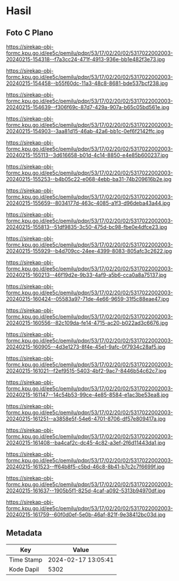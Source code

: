 # Hasil

## Foto C Plano

https://sirekap-obj-formc.kpu.go.id/ee5c/pemilu/pdpr/53/17/02/20/02/5317022002003-20240215-154318--f7a3cc24-471f-4913-936e-bb1e482f3e73.jpg

https://sirekap-obj-formc.kpu.go.id/ee5c/pemilu/pdpr/53/17/02/20/02/5317022002003-20240215-154458--b55f60dc-11a3-48c8-8681-bde537bcf238.jpg

https://sirekap-obj-formc.kpu.go.id/ee5c/pemilu/pdpr/53/17/02/20/02/5317022002003-20240215-154639--f306f69c-87d7-429a-907a-b65c05bd561e.jpg

https://sirekap-obj-formc.kpu.go.id/ee5c/pemilu/pdpr/53/17/02/20/02/5317022002003-20240215-154903--3aa81d15-46ab-42a6-bb1c-0ef6f2142ffc.jpg

https://sirekap-obj-formc.kpu.go.id/ee5c/pemilu/pdpr/53/17/02/20/02/5317022002003-20240215-155113--3d616658-b01d-4c14-8850-e4e85b600237.jpg

https://sirekap-obj-formc.kpu.go.id/ee5c/pemilu/pdpr/53/17/02/20/02/5317022002003-20240215-155253--b4b05c22-e068-4ebb-ba31-74b209616b2e.jpg

https://sirekap-obj-formc.kpu.go.id/ee5c/pemilu/pdpr/53/17/02/20/02/5317022002003-20240215-155659--8034177d-463c-4085-a1f3-d96deba43a44.jpg

https://sirekap-obj-formc.kpu.go.id/ee5c/pemilu/pdpr/53/17/02/20/02/5317022002003-20240215-155813--51df9835-3c50-475d-bc98-fbe0e4dfce23.jpg

https://sirekap-obj-formc.kpu.go.id/ee5c/pemilu/pdpr/53/17/02/20/02/5317022002003-20240215-155929--b4d709cc-24ee-4399-8083-805afc3c2622.jpg

https://sirekap-obj-formc.kpu.go.id/ee5c/pemilu/pdpr/53/17/02/20/02/5317022002003-20240215-160213--46f19d2e-9b33-4af9-a5b6-cca0a8a75137.jpg

https://sirekap-obj-formc.kpu.go.id/ee5c/pemilu/pdpr/53/17/02/20/02/5317022002003-20240215-160424--05583a97-71de-4e66-9659-31f5c88eae47.jpg

https://sirekap-obj-formc.kpu.go.id/ee5c/pemilu/pdpr/53/17/02/20/02/5317022002003-20240215-160556--82c109da-fe14-4715-ac20-b022ad3c6676.jpg

https://sirekap-obj-formc.kpu.go.id/ee5c/pemilu/pdpr/53/17/02/20/02/5317022002003-20240215-160905--4d3e1273-8f4e-45e1-9afc-0f7934c28af5.jpg

https://sirekap-obj-formc.kpu.go.id/ee5c/pemilu/pdpr/53/17/02/20/02/5317022002003-20240215-161021--f2ef9515-5403-4bf2-9ac7-8446b54c62c7.jpg

https://sirekap-obj-formc.kpu.go.id/ee5c/pemilu/pdpr/53/17/02/20/02/5317022002003-20240215-161147--14c54b53-99ce-4e85-8584-e1ac3be53ea8.jpg

https://sirekap-obj-formc.kpu.go.id/ee5c/pemilu/pdpr/53/17/02/20/02/5317022002003-20240215-161251--a3858e5f-54e6-4701-8706-df57e809417a.jpg

https://sirekap-obj-formc.kpu.go.id/ee5c/pemilu/pdpr/53/17/02/20/02/5317022002003-20240215-161408--ba4caf2c-dc45-4c82-a3ef-2f6d11443da1.jpg

https://sirekap-obj-formc.kpu.go.id/ee5c/pemilu/pdpr/53/17/02/20/02/5317022002003-20240215-161523--ff64b8f5-c5bd-46c8-8b41-b7c2c7f6699f.jpg

https://sirekap-obj-formc.kpu.go.id/ee5c/pemilu/pdpr/53/17/02/20/02/5317022002003-20240215-161637--1905b5f1-825d-4caf-a092-5313b94970df.jpg

https://sirekap-obj-formc.kpu.go.id/ee5c/pemilu/pdpr/53/17/02/20/02/5317022002003-20240215-161759--60f0d0ef-5e0b-46af-821f-9e38412bc03d.jpg


## Metadata

| Key        | Value               |
| ---------- | ------------------- |
| Time Stamp | 2024-02-17 13:05:41 |
| Kode Dapil | 5302                |




